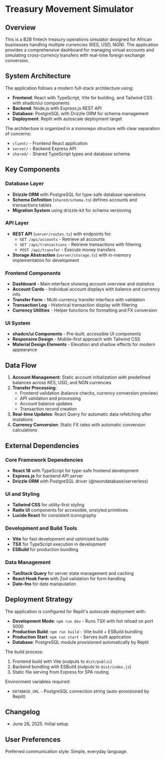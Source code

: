 # Treasury Movement Simulator

## Overview

This is a B2B fintech treasury operations simulator designed for African businesses handling multiple currencies (KES, USD, NGN). The application provides a comprehensive dashboard for managing virtual accounts and simulating cross-currency transfers with real-time foreign exchange conversion.

## System Architecture

The application follows a modern full-stack architecture using:

- **Frontend**: React with TypeScript, Vite for building, and Tailwind CSS with shadcn/ui components
- **Backend**: Node.js with Express.js REST API
- **Database**: PostgreSQL with Drizzle ORM for schema management
- **Deployment**: Replit with autoscale deployment target

The architecture is organized in a monorepo structure with clear separation of concerns:
- `client/` - Frontend React application
- `server/` - Backend Express API
- `shared/` - Shared TypeScript types and database schema

## Key Components

### Database Layer
- **Drizzle ORM** with PostgreSQL for type-safe database operations
- **Schema Definition** (`shared/schema.ts`) defines accounts and transactions tables
- **Migration System** using drizzle-kit for schema versioning

### API Layer
- **REST API** (`server/routes.ts`) with endpoints for:
  - `GET /api/accounts` - Retrieve all accounts
  - `GET /api/transactions` - Retrieve transactions with filtering
  - `POST /api/transfer` - Execute money transfers
- **Storage Abstraction** (`server/storage.ts`) with in-memory implementation for development

### Frontend Components
- **Dashboard** - Main interface showing account overview and statistics
- **Account Cards** - Individual account displays with balance and currency info
- **Transfer Form** - Multi-currency transfer interface with validation
- **Transaction Log** - Historical transaction display with filtering
- **Currency Utilities** - Helper functions for formatting and FX conversion

### UI System
- **shadcn/ui Components** - Pre-built, accessible UI components
- **Responsive Design** - Mobile-first approach with Tailwind CSS
- **Material Design Elements** - Elevation and shadow effects for modern appearance

## Data Flow

1. **Account Management**: Static account initialization with predefined balances across KES, USD, and NGN currencies
2. **Transfer Processing**: 
   - Frontend validation (balance checks, currency conversion preview)
   - API validation and processing
   - Account balance updates
   - Transaction record creation
3. **Real-time Updates**: React Query for automatic data refetching after mutations
4. **Currency Conversion**: Static FX rates with automatic conversion calculations

## External Dependencies

### Core Framework Dependencies
- **React 18** with TypeScript for type-safe frontend development
- **Express.js** for backend API server
- **Drizzle ORM** with PostgreSQL driver (@neondatabase/serverless)

### UI and Styling
- **Tailwind CSS** for utility-first styling
- **Radix UI** components for accessible, unstyled primitives
- **Lucide React** for consistent iconography

### Development and Build Tools
- **Vite** for fast development and optimized builds
- **TSX** for TypeScript execution in development
- **ESBuild** for production bundling

### Data Management
- **TanStack Query** for server state management and caching
- **React Hook Form** with Zod validation for form handling
- **Date-fns** for date manipulation

## Deployment Strategy

The application is configured for Replit's autoscale deployment with:

- **Development Mode**: `npm run dev` - Runs TSX with hot reload on port 5000
- **Production Build**: `npm run build` - Vite build + ESBuild bundling
- **Production Start**: `npm run start` - Serves built application
- **Database**: PostgreSQL module provisioned automatically by Replit

The build process:
1. Frontend build with Vite (outputs to `dist/public`)
2. Backend bundling with ESBuild (outputs to `dist/index.js`)
3. Static file serving from Express for SPA routing

Environment variables required:
- `DATABASE_URL` - PostgreSQL connection string (auto-provisioned by Replit)

## Changelog

- June 26, 2025. Initial setup

## User Preferences

Preferred communication style: Simple, everyday language.